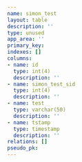 ```yaml
---
name: simon_test
layout: table
description: ''
type: unused
app_area: ''
primary_key: 
indexes: []
columns:
- name: id
  type: int(4)
  description: ''
- name: simon_test_sid
  type: int(4)
  description: ''
- name: test
  type: varchar(50)
  description: ''
- name: tstamp
  type: timestamp
  description: ''
relations: []
pseudo_pk: 
---
```


